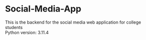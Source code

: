 # Social-Media-App
This is the backend for the social media web application for college students <br>
Python version: 3.11.4
